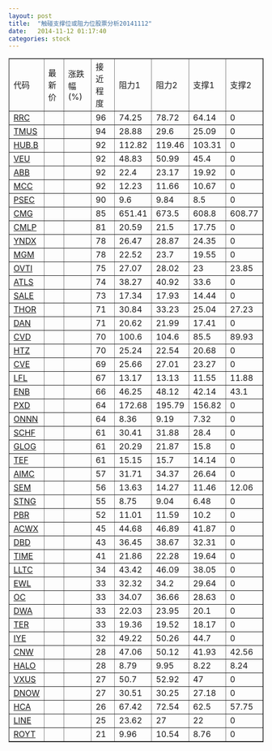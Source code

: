 ```yaml
---
layout: post
title:  "触碰支撑位或阻力位股票分析20141112"
date:   2014-11-12 01:17:40
categories: stock
---
```

<script type="text/javascript">
var stockList = []
stockList.push('gb_rrc');
stockList.push('gb_tmus');
stockList.push('gb_hub.b');
stockList.push('gb_veu');
stockList.push('gb_abb');
stockList.push('gb_mcc');
stockList.push('gb_psec');
stockList.push('gb_cmg');
stockList.push('gb_cmlp');
stockList.push('gb_yndx');
stockList.push('gb_mgm');
stockList.push('gb_ovti');
stockList.push('gb_atls');
stockList.push('gb_sale');
stockList.push('gb_thor');
stockList.push('gb_dan');
stockList.push('gb_cvd');
stockList.push('gb_htz');
stockList.push('gb_cve');
stockList.push('gb_lfl');
stockList.push('gb_enb');
stockList.push('gb_pxd');
stockList.push('gb_onnn');
stockList.push('gb_schf');
stockList.push('gb_glog');
stockList.push('gb_tef');
stockList.push('gb_aimc');
stockList.push('gb_sem');
stockList.push('gb_stng');
stockList.push('gb_pbr');
stockList.push('gb_acwx');
stockList.push('gb_dbd');
stockList.push('gb_time');
stockList.push('gb_lltc');
stockList.push('gb_ewl');
stockList.push('gb_oc');
stockList.push('gb_dwa');
stockList.push('gb_ter');
stockList.push('gb_iye');
stockList.push('gb_cnw');
stockList.push('gb_halo');
stockList.push('gb_vxus');
stockList.push('gb_dnow');
stockList.push('gb_hca');
stockList.push('gb_line');
stockList.push('gb_royt');
</script>
<table border="1">
 <tr>
 <td>代码</td>
 <td>最新价</td>
 <td>涨跌幅(%)</td>
 <td>接近程度</td>
 <td>阻力1</td>
 <td>阻力2</td>
 <td>支撑1</td>
 <td>支撑2</td>
</tr>
  <tr id="rrc" class="red">
  <td><a href="http://stock.finance.sina.com.cn/usstock/quotes/RRC.html" target="_blank">RRC</a></td><td></td><td></td><td>96</td><td>74.25</td><td>78.72</td><td>64.14</td><td>0</td></tr>
  <tr id="tmus" class="red">
  <td><a href="http://stock.finance.sina.com.cn/usstock/quotes/TMUS.html" target="_blank">TMUS</a></td><td></td><td></td><td>94</td><td>28.88</td><td>29.6</td><td>25.09</td><td>0</td></tr>
  <tr id="hub.b" class="red">
  <td><a href="http://stock.finance.sina.com.cn/usstock/quotes/HUB.B.html" target="_blank">HUB.B</a></td><td></td><td></td><td>92</td><td>112.82</td><td>119.46</td><td>103.31</td><td>0</td></tr>
  <tr id="veu" class="red">
  <td><a href="http://stock.finance.sina.com.cn/usstock/quotes/VEU.html" target="_blank">VEU</a></td><td></td><td></td><td>92</td><td>48.83</td><td>50.99</td><td>45.4</td><td>0</td></tr>
  <tr id="abb" class="red">
  <td><a href="http://stock.finance.sina.com.cn/usstock/quotes/ABB.html" target="_blank">ABB</a></td><td></td><td></td><td>92</td><td>22.4</td><td>23.17</td><td>19.92</td><td>0</td></tr>
  <tr id="mcc" class="red">
  <td><a href="http://stock.finance.sina.com.cn/usstock/quotes/MCC.html" target="_blank">MCC</a></td><td></td><td></td><td>92</td><td>12.23</td><td>11.66</td><td>10.67</td><td>0</td></tr>
  <tr id="psec" class="red">
  <td><a href="http://stock.finance.sina.com.cn/usstock/quotes/PSEC.html" target="_blank">PSEC</a></td><td></td><td></td><td>90</td><td>9.6</td><td>9.84</td><td>8.5</td><td>0</td></tr>
  <tr id="cmg" class="red">
  <td><a href="http://stock.finance.sina.com.cn/usstock/quotes/CMG.html" target="_blank">CMG</a></td><td></td><td></td><td>85</td><td>651.41</td><td>673.5</td><td>608.8</td><td>608.77</td></tr>
  <tr id="cmlp" class="red">
  <td><a href="http://stock.finance.sina.com.cn/usstock/quotes/CMLP.html" target="_blank">CMLP</a></td><td></td><td></td><td>81</td><td>20.59</td><td>21.5</td><td>17.75</td><td>0</td></tr>
  <tr id="yndx" class="red">
  <td><a href="http://stock.finance.sina.com.cn/usstock/quotes/YNDX.html" target="_blank">YNDX</a></td><td></td><td></td><td>78</td><td>26.47</td><td>28.87</td><td>24.35</td><td>0</td></tr>
  <tr id="mgm" class="green">
  <td><a href="http://stock.finance.sina.com.cn/usstock/quotes/MGM.html" target="_blank">MGM</a></td><td></td><td></td><td>78</td><td>22.52</td><td>23.7</td><td>19.55</td><td>0</td></tr>
  <tr id="ovti" class="red">
  <td><a href="http://stock.finance.sina.com.cn/usstock/quotes/OVTI.html" target="_blank">OVTI</a></td><td></td><td></td><td>75</td><td>27.07</td><td>28.02</td><td>23</td><td>23.85</td></tr>
  <tr id="atls" class="red">
  <td><a href="http://stock.finance.sina.com.cn/usstock/quotes/ATLS.html" target="_blank">ATLS</a></td><td></td><td></td><td>74</td><td>38.27</td><td>40.92</td><td>33.6</td><td>0</td></tr>
  <tr id="sale" class="green">
  <td><a href="http://stock.finance.sina.com.cn/usstock/quotes/SALE.html" target="_blank">SALE</a></td><td></td><td></td><td>73</td><td>17.34</td><td>17.93</td><td>14.44</td><td>0</td></tr>
  <tr id="thor" class="green">
  <td><a href="http://stock.finance.sina.com.cn/usstock/quotes/THOR.html" target="_blank">THOR</a></td><td></td><td></td><td>71</td><td>30.84</td><td>33.23</td><td>25.04</td><td>27.23</td></tr>
  <tr id="dan" class="red">
  <td><a href="http://stock.finance.sina.com.cn/usstock/quotes/DAN.html" target="_blank">DAN</a></td><td></td><td></td><td>71</td><td>20.62</td><td>21.99</td><td>17.41</td><td>0</td></tr>
  <tr id="cvd" class="red">
  <td><a href="http://stock.finance.sina.com.cn/usstock/quotes/CVD.html" target="_blank">CVD</a></td><td></td><td></td><td>70</td><td>100.6</td><td>104.6</td><td>85.5</td><td>89.93</td></tr>
  <tr id="htz" class="red">
  <td><a href="http://stock.finance.sina.com.cn/usstock/quotes/HTZ.html" target="_blank">HTZ</a></td><td></td><td></td><td>70</td><td>25.24</td><td>22.54</td><td>20.68</td><td>0</td></tr>
  <tr id="cve" class="red">
  <td><a href="http://stock.finance.sina.com.cn/usstock/quotes/CVE.html" target="_blank">CVE</a></td><td></td><td></td><td>69</td><td>25.66</td><td>27.01</td><td>23.27</td><td>0</td></tr>
  <tr id="lfl" class="green">
  <td><a href="http://stock.finance.sina.com.cn/usstock/quotes/LFL.html" target="_blank">LFL</a></td><td></td><td></td><td>67</td><td>13.17</td><td>13.13</td><td>11.55</td><td>11.88</td></tr>
  <tr id="enb" class="red">
  <td><a href="http://stock.finance.sina.com.cn/usstock/quotes/ENB.html" target="_blank">ENB</a></td><td></td><td></td><td>66</td><td>46.25</td><td>48.12</td><td>42.14</td><td>43.1</td></tr>
  <tr id="pxd" class="red">
  <td><a href="http://stock.finance.sina.com.cn/usstock/quotes/PXD.html" target="_blank">PXD</a></td><td></td><td></td><td>64</td><td>172.68</td><td>195.79</td><td>156.82</td><td>0</td></tr>
  <tr id="onnn" class="red">
  <td><a href="http://stock.finance.sina.com.cn/usstock/quotes/ONNN.html" target="_blank">ONNN</a></td><td></td><td></td><td>64</td><td>8.36</td><td>9.19</td><td>7.32</td><td>0</td></tr>
  <tr id="schf" class="green">
  <td><a href="http://stock.finance.sina.com.cn/usstock/quotes/SCHF.html" target="_blank">SCHF</a></td><td></td><td></td><td>61</td><td>30.41</td><td>31.88</td><td>28.4</td><td>0</td></tr>
  <tr id="glog" class="red">
  <td><a href="http://stock.finance.sina.com.cn/usstock/quotes/GLOG.html" target="_blank">GLOG</a></td><td></td><td></td><td>61</td><td>20.29</td><td>21.87</td><td>15.8</td><td>0</td></tr>
  <tr id="tef" class="red">
  <td><a href="http://stock.finance.sina.com.cn/usstock/quotes/TEF.html" target="_blank">TEF</a></td><td></td><td></td><td>61</td><td>15.15</td><td>15.7</td><td>14.14</td><td>0</td></tr>
  <tr id="aimc" class="green">
  <td><a href="http://stock.finance.sina.com.cn/usstock/quotes/AIMC.html" target="_blank">AIMC</a></td><td></td><td></td><td>57</td><td>31.71</td><td>34.37</td><td>26.64</td><td>0</td></tr>
  <tr id="sem" class="red">
  <td><a href="http://stock.finance.sina.com.cn/usstock/quotes/SEM.html" target="_blank">SEM</a></td><td></td><td></td><td>56</td><td>13.63</td><td>14.27</td><td>11.46</td><td>12.06</td></tr>
  <tr id="stng" class="red">
  <td><a href="http://stock.finance.sina.com.cn/usstock/quotes/STNG.html" target="_blank">STNG</a></td><td></td><td></td><td>55</td><td>8.75</td><td>9.04</td><td>6.48</td><td>0</td></tr>
  <tr id="pbr" class="green">
  <td><a href="http://stock.finance.sina.com.cn/usstock/quotes/PBR.html" target="_blank">PBR</a></td><td></td><td></td><td>52</td><td>11.01</td><td>11.59</td><td>10.2</td><td>0</td></tr>
  <tr id="acwx" class="green">
  <td><a href="http://stock.finance.sina.com.cn/usstock/quotes/ACWX.html" target="_blank">ACWX</a></td><td></td><td></td><td>45</td><td>44.68</td><td>46.89</td><td>41.87</td><td>0</td></tr>
  <tr id="dbd" class="red">
  <td><a href="http://stock.finance.sina.com.cn/usstock/quotes/DBD.html" target="_blank">DBD</a></td><td></td><td></td><td>43</td><td>36.45</td><td>38.67</td><td>32.31</td><td>0</td></tr>
  <tr id="time" class="red">
  <td><a href="http://stock.finance.sina.com.cn/usstock/quotes/TIME.html" target="_blank">TIME</a></td><td></td><td></td><td>41</td><td>21.86</td><td>22.28</td><td>19.64</td><td>0</td></tr>
  <tr id="lltc" class="red">
  <td><a href="http://stock.finance.sina.com.cn/usstock/quotes/LLTC.html" target="_blank">LLTC</a></td><td></td><td></td><td>34</td><td>43.42</td><td>46.09</td><td>38.05</td><td>0</td></tr>
  <tr id="ewl" class="green">
  <td><a href="http://stock.finance.sina.com.cn/usstock/quotes/EWL.html" target="_blank">EWL</a></td><td></td><td></td><td>33</td><td>32.32</td><td>34.2</td><td>29.64</td><td>0</td></tr>
  <tr id="oc" class="red">
  <td><a href="http://stock.finance.sina.com.cn/usstock/quotes/OC.html" target="_blank">OC</a></td><td></td><td></td><td>33</td><td>34.07</td><td>36.66</td><td>28.63</td><td>0</td></tr>
  <tr id="dwa" class="red">
  <td><a href="http://stock.finance.sina.com.cn/usstock/quotes/DWA.html" target="_blank">DWA</a></td><td></td><td></td><td>33</td><td>22.03</td><td>23.95</td><td>20.1</td><td>0</td></tr>
  <tr id="ter" class="red">
  <td><a href="http://stock.finance.sina.com.cn/usstock/quotes/TER.html" target="_blank">TER</a></td><td></td><td></td><td>33</td><td>19.36</td><td>19.52</td><td>18.17</td><td>0</td></tr>
  <tr id="iye" class="green">
  <td><a href="http://stock.finance.sina.com.cn/usstock/quotes/IYE.html" target="_blank">IYE</a></td><td></td><td></td><td>32</td><td>49.22</td><td>50.26</td><td>44.7</td><td>0</td></tr>
  <tr id="cnw" class="red">
  <td><a href="http://stock.finance.sina.com.cn/usstock/quotes/CNW.html" target="_blank">CNW</a></td><td></td><td></td><td>28</td><td>47.06</td><td>50.12</td><td>41.93</td><td>42.56</td></tr>
  <tr id="halo" class="green">
  <td><a href="http://stock.finance.sina.com.cn/usstock/quotes/HALO.html" target="_blank">HALO</a></td><td></td><td></td><td>28</td><td>8.79</td><td>9.95</td><td>8.22</td><td>8.24</td></tr>
  <tr id="vxus" class="red">
  <td><a href="http://stock.finance.sina.com.cn/usstock/quotes/VXUS.html" target="_blank">VXUS</a></td><td></td><td></td><td>27</td><td>50.7</td><td>52.92</td><td>47</td><td>0</td></tr>
  <tr id="dnow" class="green">
  <td><a href="http://stock.finance.sina.com.cn/usstock/quotes/DNOW.html" target="_blank">DNOW</a></td><td></td><td></td><td>27</td><td>30.51</td><td>30.25</td><td>27.18</td><td>0</td></tr>
  <tr id="hca" class="red">
  <td><a href="http://stock.finance.sina.com.cn/usstock/quotes/HCA.html" target="_blank">HCA</a></td><td></td><td></td><td>26</td><td>67.42</td><td>72.54</td><td>62.5</td><td>57.75</td></tr>
  <tr id="line" class="red">
  <td><a href="http://stock.finance.sina.com.cn/usstock/quotes/LINE.html" target="_blank">LINE</a></td><td></td><td></td><td>25</td><td>23.62</td><td>27</td><td>22</td><td>0</td></tr>
  <tr id="royt" class="red">
  <td><a href="http://stock.finance.sina.com.cn/usstock/quotes/ROYT.html" target="_blank">ROYT</a></td><td></td><td></td><td>21</td><td>9.96</td><td>10.54</td><td>8.76</td><td>0</td></tr>
</table>
